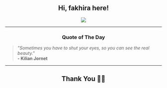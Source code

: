 <h2 align="center"> Hi, fakhira here!</h2>

<p align="center">
<a href="https://github.com/fakhiralkda" alt="github streak"><img src="https://dvst-streak.herokuapp.com/?user=fakhiralkda&theme=tokyonight&fire=DD472C"></a>
</p>

<hr>
<h3 align="center">Quote of The Day</h3>
<p align="center">
<blockquote>
<i>"Sometimes you have to shut your eyes, so you can see the real beauty."</i>
<br>
<b>- Kilian Jornet</b>
</blockquote>
</p>


<hr>
<h2 align="center">Thank You 🙏🏼</h2>
